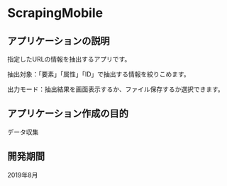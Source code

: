 # ScrapingMobile
## アプリケーションの説明
指定したURLの情報を抽出するアプリです。

抽出対象：「要素」「属性」「ID」で抽出する情報を絞りこめます。

出力モード：抽出結果を画面表示するか、ファイル保存するか選択できます。

## アプリケーション作成の目的
データ収集

## 開発期間
2019年8月
